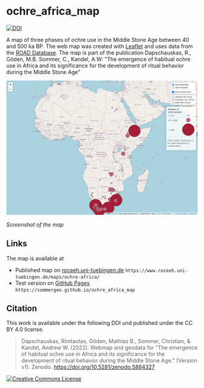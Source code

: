 # ochre_africa_map
[![DOI](https://zenodo.org/badge/DOI/10.5281/zenodo.5884327.svg)](https://doi.org/10.5281/zenodo.5884327)

A map of three phases of ochre use in the Middle Stone Age between 40 and 500 ka BP. The web map was created with <a href="https://leafletjs.com" target="_blank">Leaflet</a> and uses data from the <a href="http://www.roceeh.net/home/" target="_blank">ROAD Database</a>. 
The map is part of the publication Dapschauskas, R., Göden, M.B. Sommer, C., Kandel, A.W: "The emergence of habitual ochre use in Africa and its significance for the development of ritual behavior during the Middle Stone Age"

![A map of africa with point signatures for ochre abundance in three differenft timesteps](/img/firefox_ss.png)

*Screenshot of the map*


## Links
The map is available at
* Published map on <a href="https://www.roceeh.uni-tuebingen.de/maps/ochre-africa/">roceeh.uni-tuebingen.de</a> `https://www.roceeh.uni-tuebingen.de/maps/ochre-africa/`
* Test version on <a href="https://sommergeo.github.io/ochre_africa_map">GitHub Pages</a> `https://sommergeo.github.io/ochre_africa_map`

## Citation 

This work is available under the following DOI und published under the CC BY 4.0 license.
> Dapschauskas, Rimtautas, Göden, Mathias B., Sommer, Christian, & Kandel, Andrew W. (2022). Webmap and geodata for "The emergence of habitual ochre use in Africa and its significance for the development of ritual behavior during the Middle Stone Age." (Version v1). Zenodo. https://doi.org/10.5281/zenodo.5884327


<a rel="license" href="http://creativecommons.org/licenses/by/4.0/"><img alt="Creative Commons License" style="border-width:0" src="https://i.creativecommons.org/l/by/4.0/88x31.png" /></a>